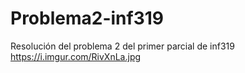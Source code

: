 # Problema2-inf319
Resolución del problema 2 del primer parcial de inf319
https://i.imgur.com/RivXnLa.jpg
